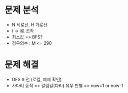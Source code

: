 # 문제 분석
- N 세로선, H 가로선
- i -> i로 조작
- 최소값 => BFS?
- 경우의수 : M <= 290
# 문제 해결
- DFS 버전 (로컬, 예제 확인)
- 사다리 동작 => 갈림길(다리) 유무 판별 => now+1 or now-1